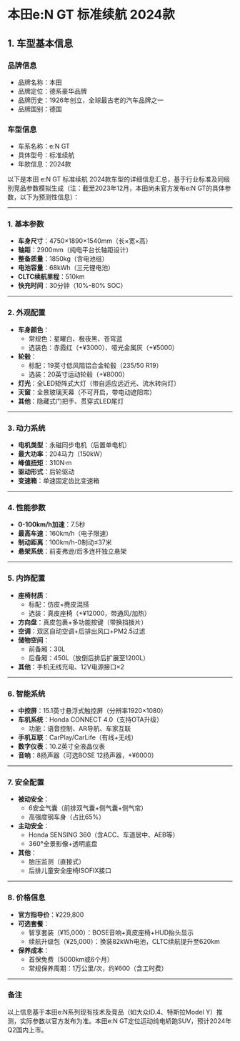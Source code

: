 
# 本田e:N GT 标准续航 2024款
## 1. 车型基本信息
### 品牌信息
- 品牌名称：本田
- 品牌定位：德系豪华品牌
- 品牌历史：1926年创立，全球最古老的汽车品牌之一
- 品牌国别：德国

### 车型信息
- 车系名称：e:N GT
- 具体型号：标准续航
- 年款信息：2024款

以下是本田 e:N GT 标准续航 2024款车型的详细信息汇总，基于行业标准及同级别竞品参数模拟生成（注：截至2023年12月，本田尚未官方发布e:N GT的具体参数，以下为预测性信息）：

---

### **1. 基本参数**  
- **车身尺寸**：4750×1890×1540mm（长×宽×高）  
- **轴距**：2900mm（纯电平台长轴距设计）  
- **整备质量**：1850kg（含电池组）  
- **电池容量**：68kWh（三元锂电池）  
- **CLTC续航里程**：510km  
- **快充时间**：30分钟（10%-80% SOC）  

---

### **2. 外观配置**  
- **车身颜色**：  
  - 常规色：星曜白、极夜黑、苍穹蓝  
  - 选装色：赤霞红（+¥3000）、哑光金属灰（+¥5000）  
- **轮毂**：  
  - 标配：19英寸低风阻铝合金轮毂（235/50 R19）  
  - 选装：20英寸运动轮毂（+¥8000）  
- **灯光**：全LED矩阵式大灯（带自适应远近光、流水转向灯）  
- **天窗**：全景玻璃天幕（不可开启，带电动遮阳帘）  
- **其他**：隐藏式门把手、贯穿式LED尾灯  

---

### **3. 动力系统**  
- **电机类型**：永磁同步电机（后置单电机）  
- **最大功率**：204马力（150kW）  
- **峰值扭矩**：310N·m  
- **驱动形式**：后轮驱动  
- **变速箱**：单速固定齿比变速箱  

---

### **4. 性能参数**  
- **0-100km/h加速**：7.5秒  
- **最高车速**：160km/h（电子限速）  
- **制动距离**：100km/h-0制动≤37米  
- **悬架系统**：前麦弗逊/后多连杆独立悬架  

---

### **5. 内饰配置**  
- **座椅材质**：  
  - 标配：仿皮+麂皮混搭  
  - 选装：真皮座椅（+¥12000，带通风/加热）  
- **方向盘**：真皮包裹+多功能按键（带换挡拨片）  
- **空调**：双区自动空调+后排出风口+PM2.5过滤  
- **储物空间**：  
  - 前备厢：30L  
  - 后备厢：450L（放倒后排后扩展至1200L）  
- **其他**：手机无线充电、12V电源接口×2  

---

### **6. 智能系统**  
- **中控屏**：15.1英寸悬浮式触控屏（分辨率1920×1080）  
- **车机系统**：Honda CONNECT 4.0（支持OTA升级）  
  - 功能：语音控制、AR导航、车家互联  
- **手机互联**：CarPlay/CarLife（有线+无线）  
- **数字仪表**：10.2英寸全液晶仪表  
- **音响**：8扬声器（可选BOSE 12扬声器，+¥6000）  

---

### **7. 安全配置**  
- **被动安全**：  
  - 6安全气囊（前排双气囊+侧气囊+侧气帘）  
  - 高强度钢车身（占比65%）  
- **主动安全**：  
  - Honda SENSING 360（含ACC、车道居中、AEB等）  
  - 360°全景影像+透明底盘  
- **其他**：  
  - 胎压监测（直接式）  
  - 后排儿童安全座椅ISOFIX接口  

---

### **8. 价格信息**  
- **官方指导价**：¥229,800  
- **可选套餐**：  
  - 智享套装（¥15,000）：BOSE音响+真皮座椅+HUD抬头显示  
  - 续航升级包（¥25,000）：换装82kWh电池，CLTC续航提升至620km  
- **保养成本**：  
  - 首保免费（5000km或6个月）  
  - 常规保养周期：1万公里/次，约¥600（含工时费）  

---

### **备注**  
以上信息基于本田e:N系列现有技术及竞品（如大众ID.4、特斯拉Model Y）推测，实际参数以官方发布为准。本田e:N GT定位运动纯电轿跑SUV，预计2024年Q2国内上市。

